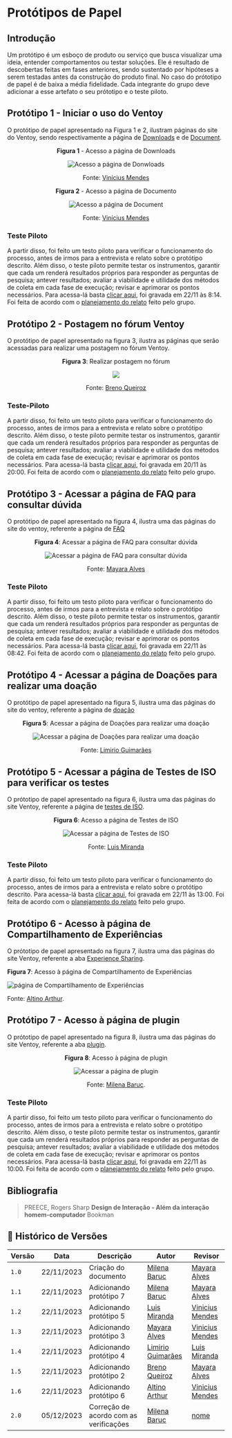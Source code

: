 # Protótipos de Papel

## Introdução

Um protótipo é um esboço de produto ou serviço que busca visualizar uma ideia, entender comportamentos ou testar soluções. Ele é resultado de descobertas feitas em fases anteriores, sendo sustentado por hipóteses a serem testadas antes da construção do produto final. No caso do prótotipo de papel é de baixa a média fidelidade. Cada integrante do grupo deve adicionar a esse artefato o seu prótotipo e o teste piloto.

## Protótipo 1 - Iniciar o uso do Ventoy

O protótipo de papel apresentado na Figura 1 e 2, ilustram páginas do site do Ventoy, sendo respectivamente a página de [Downloads](https://www.ventoy.net/en/download.html) e de [Document](https://www.ventoy.net/en/doc_news.html).

<center>
  
  **Figura 1** - Acesso a página de Downloads

  ![Acesso a página de Donwloads](../../../assets/prototipos/viniciusdDonwloadProto.jpeg)

  Fonte: [Vinícius Mendes](https://github.com/yabamiah)

  **Figura 2** - Acesso a página de Documento

  ![Acesso a página de Document](../../../assets/prototipos/documentoProto.jpeg)

  Fonte: [Vinícius Mendes](https://github.com/yabamiah)
  
</center>

### Teste Piloto

A partir disso, foi feito um testo piloto para verificar o funcionamento do processo, antes de irmos para a entrevista e relato sobre o protótipo descrito. Além disso, o teste piloto permite testar os instrumentos, garantir que cada um renderá resultados próprios para responder as perguntas de pesquisa; antever resultados; avaliar a viabilidade e utilidade dos métodos de coleta em cada fase de execução; revisar e aprimorar os pontos necessários. Para acessa-lá basta [clicar aqui](https://youtu.be/QaR2__Q8lYw), foi gravada em 22/11 às 8:14. Foi feita de acordo com o [planejamento do relato](./planejamento_relato.md/#preparo) feito pelo grupo.

## Protótipo 2 - Postagem no fórum Ventoy

O protótipo de papel apresentado na figura 3, ilustra as páginas que serão acessadas para realizar uma postagem no fórum Ventoy.

<center>

**Figura 3**: Realizar postagem no fórum

![](../../../assets/prototipos/PrototipoBreno.jpg)

Fonte: [Breno Queiroz](https://github.com/brenob6)

</center>

### Teste-Piloto

A partir disso, foi feito um testo piloto para verificar o funcionamento do processo, antes de irmos para a entrevista e relato sobre o protótipo descrito. Além disso, o teste piloto permite testar os instrumentos, garantir que cada um renderá resultados próprios para responder as perguntas de pesquisa; antever resultados; avaliar a viabilidade e utilidade dos métodos de coleta em cada fase de execução; revisar e aprimorar os pontos necessários. Para acessa-lá basta [clicar aqui](https://youtu.be/bfJcuGFK1ko), foi gravada em 20/11 às 20:00. Foi feita de acordo com o [planejamento do relato](./planejamento_relato.md/#preparo) feito pelo grupo.

## Protótipo 3 - Acessar a página de FAQ para consultar dúvida

O protótipo de papel apresentado na figura 4, ilustra uma das páginas do site do ventoy, referente a página de [FAQ](https://www.ventoy.net/en/faq.html)

<center>

**Figura 4**: Acessar a página de FAQ para consultar dúvida

![Acessar a página de FAQ para consultar dúvida](../../../assets/prototipos/PrototipoPapelMayara.jpeg)

Fonte: [Mayara Alves](https://github.com/Mayara-tech)

</center>

### Teste Piloto

A partir disso, foi feito um testo piloto para verificar o funcionamento do processo, antes de irmos para a entrevista e relato sobre o protótipo descrito. Além disso, o teste piloto permite testar os instrumentos, garantir que cada um renderá resultados próprios para responder as perguntas de pesquisa; antever resultados; avaliar a viabilidade e utilidade dos métodos de coleta em cada fase de execução; revisar e aprimorar os pontos necessários. Para acessa-lá basta [clicar aqui](https://youtube.com/shorts/_lG3-rFcJ08), foi gravada em 22/11 às 08:42. Foi feita de acordo com o [planejamento do relato](./planejamento_relato.md/#preparo) feito pelo grupo.

## Protótipo 4 - Acessar a página de Doações para realizar uma doação

O protótipo de papel apresentado na figura 5, ilustra uma das páginas do site do ventoy, referente a página de [doação](https://www.ventoy.net/en/donation.html)

<center>

**Figura 5**: Acessar a página de Doações para realizar uma doação

![Acessar a página de Doações para realizar uma doação](../../../assets/prototipos/PrototipoPapelLimirio.jpeg)

Fonte: [Limirio Guimarães](https://github.com/LimirioGuimaraes)

</center>

## Protótipo 5 - Acessar a página de Testes de ISO para verificar os testes

O prótotipo de papel apresentado na figura 6, ilustra uma das páginas do site Ventoy, referente a página de [testes de ISO](https://www.ventoy.net/en/isolist.html).

<center>

**Figura 6**: Acesso a página de Testes de ISO

![Acessar a página de Testes de ISO](../../../assets/prototipos/PrototipoLuis.jpg)

Fonte: [Luis Miranda](https://github.com/LuisMiranda10)

</center>

### Teste Piloto

A partir disso, foi feito um testo piloto para verificar o funcionamento do processo, antes de irmos para a entrevista e relato sobre o protótipo descrito. Para acessa-lá basta [clicar aqui](https://youtu.be/pKw4u7akbbI), foi gravada em 22/11 às 13:00. Foi feita de acordo com o [planejamento do relato](./planejamento_relato.md/#preparo) feito pelo grupo.

## Protótipo 6 - Acesso à página de Compartilhamento de Experiências

O prótotipo de papel apresentado na figura 7, ilustra uma das páginas do site Ventoy, referente a aba [Experience Sharing](https://www.ventoy.net/en/experience.html).

**Figura 7**: Acesso à página de Compartilhamento de Experiências

![página de Compartilhamento de Experiências](../../../assets/prototipos/prototipoArthur.jpg)

Fonte: [Altino Arthur](https://github.com/arthurrochamoreira).

</center>

## Protótipo 7 - Acesso à página de plugin

O prótotipo de papel apresentado na figura 8, ilustra uma das páginas do site Ventoy, referente a aba [plugin](https://www.ventoy.net/en/plugin.html).

<center>

**Figura 8**: Acesso à página de plugin

![Acessar a página de plugin](../../../assets/prototipos/prototipoMilena.jpg)

Fonte: [Milena Baruc](https://github.com/MilenaBaruc).

</center>

### Teste Piloto

A partir disso, foi feito um testo piloto para verificar o funcionamento do processo, antes de irmos para a entrevista e relato sobre o protótipo descrito. Além disso, o teste piloto permite testar os instrumentos, garantir que cada um renderá resultados próprios para responder as perguntas de pesquisa; antever resultados; avaliar a viabilidade e utilidade dos métodos de coleta em cada fase de execução; revisar e aprimorar os pontos necessários. Para acessa-lá basta [clicar aqui](https://youtu.be/rH3lhLAYO7I), foi gravada em 22/11 às 10:00. Foi feita de acordo com o [planejamento do relato](./planejamento_relato.md/#preparo) feito pelo grupo.

## Bibliografia

> PREECE, Rogers Sharp **Design de Interação - Além da interação homem-computador** Bookman <br/>

## 📑 Histórico de Versões 

| **Versão**   |   **Data**   | **Descrição** | **Autor** | **Revisor** |
|--------|---------|-----------|--------|---------|
|`1.0`| 22/11/2023 | Criação do documento | [Milena Baruc](https://github.com/MilenaBaruc) | [Mayara Alves](https://github.com/Mayara-tech) |
|`1.1`| 22/11/2023 | Adicionando protótipo 7 | [Milena Baruc](https://github.com/MilenaBaruc) | [Mayara Alves](https://github.com/Mayara-tech) |
|`1.2`| 22/11/2023 | Adicionando protótipo 5 | [Luis Miranda](https://github.com/LuisMiranda10) | [Vinicius Mendes](https://github.com/yabamiah)  |
|`1.3`| 22/11/2023 | Adicionando protótipo 3 | [Mayara Alves](https://github.com/Mayara-tech) | [Vinicius Mendes](https://github.com/yabamiah)  |
|`1.4`| 22/11/2023 | Adicionando protótipo 4 | [Limirio Guimarães](https://github.com/LimirioGuimaraes) |  [Luis Miranda](https://github.com/LuisMiranda10)  |
|`1.5`| 22/11/2023 | Adicionando protótipo 2 | [Breno Queiroz](https://github.com/brenob6)      | [Mayara Alves](https://github.com/Mayara-tech)   |
|`1.6`| 22/11/2023 | Adicionando protótipo 6 | [Altino Arthur](https://github.com/arthurrochamoreira) | [Vinicius Mendes](https://github.com/yabamiah)  |
| `2.0`  | 05/12/2023 | Correção de acordo com as verificações | [Milena Baruc](https://github.com/MilenaBaruc) | [nome](https://github.com/) |
